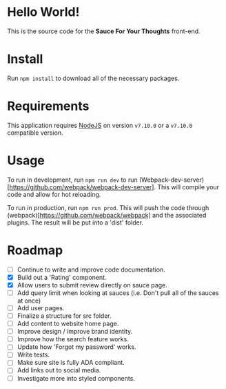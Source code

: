 # Hello World!

This is the source code for the **Sauce For Your Thoughts** front-end.

# Install

Run `npm install` to download all of the necessary packages.

# Requirements

This application requires [NodeJS](https://nodejs.org/en/) on version `v7.10.0` or a `v7.10.0` compatible version.

# Usage

To run in development, run `npm run dev` to run (Webpack-dev-server)[https://github.com/webpack/webpack-dev-server]. This will compile your code and allow for hot reloading.

To run in production, run `npm run prod`. This will push the code through (webpack)[https://github.com/webpack/webpack] and the associated plugins. The result will be put into a 'dist' folder.

# Roadmap

- [ ] Continue to write and improve code documentation.
- [x] Build out a 'Rating' component.
- [x] Allow users to submit review directly on sauce page.
- [ ] Add query limit when looking at sauces (i.e. Don't pull all of the sauces at once)
- [ ] Add user pages.
- [ ] Finalize a structure for src folder.
- [ ] Add content to website home page.
- [ ] Improve design / improve brand identity.
- [ ] Improve how the search feature works.
- [ ] Update how 'Forgot my password' works.
- [ ] Write tests.
- [ ] Make sure site is fully ADA compliant.
- [ ] Add links out to social media.
- [ ] Investigate more into styled components.
